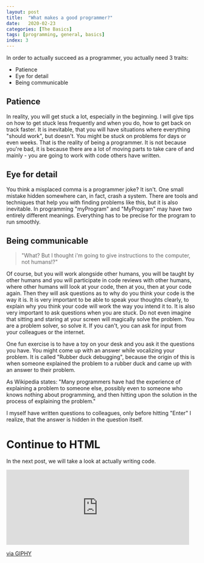 ```yaml
---
layout: post
title:  "What makes a good programmer?"
date:   2020-02-23
categories: [The Basics]
tags: [programming, general, basics]
index: 3
---
```


In order to actually succeed as a programmer, you actually need 3 traits:

* Patience
* Eye for detail
* Being communicable

## Patience

In reality, you will get stuck a lot, especially in the beginning. I will give tips on how to get stuck less frequently and when you do, how to get back on track faster. It is inevitable, that you will have situations where everything "should work", but doesn't. You might be stuck on problems for days or even weeks. That is the reality of being a programmer. It is not because you're bad, it is because there are a lot of moving parts to take care of and mainly - you are going to work with code others have written.

## Eye for detail

You think a misplaced comma is a programmer joke? It isn't. One small mistake hidden somewhere can, in fact, crash a system. There are tools and techniques that help you with finding problems like this, but it is also inevitable. In programming "myProgram" and "MyProgram" may have two entirely different meanings. Everything has to be precise for the program to run smoothly.

## Being communicable

> "What? But I thought i'm going to give instructions to the computer, not humans!?"

Of course, but you will work alongside other humans, you will be taught by other humans and you will participate in code reviews with other humans, where other humans will look at your code, then at you, then at your code again. Then they will ask questions as to why do you think your code is the way it is. It is very important to be able to speak your thoughts clearly, to explain why you think your code will work the way you intend it to. It is also very important to ask questions when you are stuck. Do not even imagine that sitting and staring at your screen will magically solve the problem. You are a problem solver, so solve it. If you can't, you can ask for input from your colleagues or the internet.

One fun exercise is to have a toy on your desk and you ask it the questions you have. You might come up with an answer while vocalizing your problem. It is called "Rubber duck debugging", because the origin of this is when someone explained the problem to a rubber duck and came up with an answer to their problem.

As Wikipedia states: "Many programmers have had the experience of explaining a problem to someone else, possibly even to someone who knows nothing about programming, and then hitting upon the solution in the process of explaining the problem."

I myself have written questions to colleagues, only before hitting "Enter" I realize, that the answer is hidden in the question itself.

# Continue to HTML

In the next post, we will take a look at actually writing code.

<iframe src="https://giphy.com/embed/11e0gEWxYoSYTK" width="480" height="197" frameBorder="0" class="giphy-embed" allowFullScreen></iframe><p><a href="https://giphy.com/gifs/reactiongifs-mrw-oc-11e0gEWxYoSYTK">via GIPHY</a></p>
